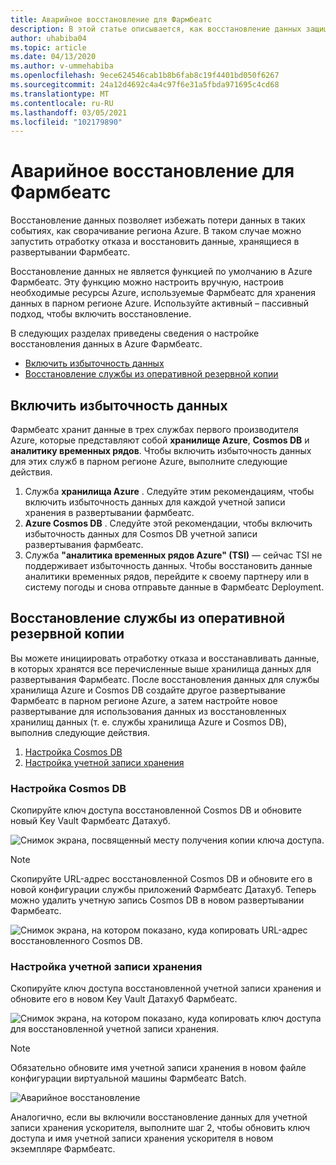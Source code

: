 ```yaml
---
title: Аварийное восстановление для Фармбеатс
description: В этой статье описывается, как восстановление данных защищает от потери данных.
author: uhabiba04
ms.topic: article
ms.date: 04/13/2020
ms.author: v-ummehabiba
ms.openlocfilehash: 9ece624546cab1b8b6fab8c19f4401bd050f6267
ms.sourcegitcommit: 24a12d4692c4a4c97f6e31a5fbda971695c4cd68
ms.translationtype: MT
ms.contentlocale: ru-RU
ms.lasthandoff: 03/05/2021
ms.locfileid: "102179890"
---
```

# <a name="disaster-recovery-for-farmbeats"></a>Аварийное восстановление для Фармбеатс

Восстановление данных позволяет избежать потери данных в таких событиях, как сворачивание региона Azure. В таком случае можно запустить отработку отказа и восстановить данные, хранящиеся в развертывании Фармбеатс.

Восстановление данных не является функцией по умолчанию в Azure Фармбеатс. Эту функцию можно настроить вручную, настроив необходимые ресурсы Azure, используемые Фармбеатс для хранения данных в парном регионе Azure. Используйте активный – пассивный подход, чтобы включить восстановление.

В следующих разделах приведены сведения о настройке восстановления данных в Azure Фармбеатс.

- [Включить избыточность данных](#enable-data-redundancy)
- [Восстановление службы из оперативной резервной копии](#restore-service-from-online-backup)


## <a name="enable-data-redundancy"></a>Включить избыточность данных

Фармбеатс хранит данные в трех службах первого производителя Azure, которые представляют собой **хранилище Azure**, **Cosmos DB** и **аналитику временных рядов**. Чтобы включить избыточность данных для этих служб в парном регионе Azure, выполните следующие действия.

1.  Служба **хранилища Azure** . Следуйте этим рекомендациям, чтобы включить избыточность данных для каждой учетной записи хранения в развертывании фармбеатс.
2.  **Azure Cosmos DB** . Следуйте этой рекомендации, чтобы включить избыточность данных для Cosmos DB учетной записи развертывания фармбеатс.
3.  Служба **"аналитика временных рядов Azure" (TSI)** — сейчас TSI не поддерживает избыточность данных. Чтобы восстановить данные аналитики временных рядов, перейдите к своему партнеру или в систему погоды и снова отправьте данные в Фармбеатс Deployment.

## <a name="restore-service-from-online-backup"></a>Восстановление службы из оперативной резервной копии

Вы можете инициировать отработку отказа и восстанавливать данные, в которых хранятся все перечисленные выше хранилища данных для развертывания Фармбеатс. После восстановления данных для службы хранилища Azure и Cosmos DB создайте другое развертывание Фармбеатс в парном регионе Azure, а затем настройте новое развертывание для использования данных из восстановленных хранилищ данных (т. е. службы хранилища Azure и Cosmos DB), выполнив следующие действия.

1. [Настройка Cosmos DB](#configure-cosmos-db)
2. [Настройка учетной записи хранения](#configure-storage-account)


### <a name="configure-cosmos-db"></a>Настройка Cosmos DB

Скопируйте ключ доступа восстановленной Cosmos DB и обновите новый Key Vault Фармбеатс Датахуб.


  ![Снимок экрана, посвященный месту получения копии ключа доступа.](./media/disaster-recovery-for-farmbeats/key-vault-secrets.png)

> [!NOTE]
> Скопируйте URL-адрес восстановленной Cosmos DB и обновите его в новой конфигурации службы приложений Фармбеатс Датахуб. Теперь можно удалить учетную запись Cosmos DB в новом развертывании Фармбеатс.

  ![Снимок экрана, на котором показано, куда копировать URL-адрес восстановленного Cosmos DB.](./media/disaster-recovery-for-farmbeats/configuration.png)

### <a name="configure-storage-account"></a>Настройка учетной записи хранения

Скопируйте ключ доступа восстановленной учетной записи хранения и обновите его в новом Key Vault Датахуб Фармбеатс.

![Снимок экрана, на котором показано, куда копировать ключ доступа для восстановленной учетной записи хранения.](./media/disaster-recovery-for-farmbeats/key-vault-7-secrets.png)

>[!NOTE]
> Обязательно обновите имя учетной записи хранения в новом файле конфигурации виртуальной машины Фармбеатс Batch.

![Аварийное восстановление](./media/disaster-recovery-for-farmbeats/batch-prep-files.png)

Аналогично, если вы включили восстановление данных для учетной записи хранения ускорителя, выполните шаг 2, чтобы обновить ключ доступа и имя учетной записи хранения ускорителя в новом экземпляре Фармбеатс.
